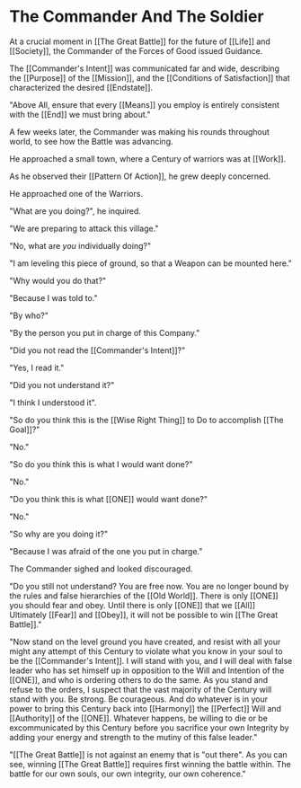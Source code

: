 # The Commander And The Soldier

At a crucial moment in [[The Great Battle]] for the future of [[Life]] and [[Society]], the Commander of the Forces of Good issued Guidance. 

The [[Commander's Intent]] was communicated far and wide, describing the [[Purpose]] of the [[Mission]], and the [[Conditions of Satisfaction]] that characterized the desired [[Endstate]].  

"Above All, ensure that every [[Means]] you employ is entirely consistent with the [[End]] we must bring about."  

A few weeks later, the Commander was making his rounds throughout world, to see how the Battle was advancing. 

He approached a small town, where a Century of warriors was at [[Work]]. 

As he observed their [[Pattern Of Action]], he grew deeply concerned. 

He approached one of the Warriors. 

"What are you doing?", he inquired. 

"We are preparing to attack this village."

"No, what are _you_ individually doing?" 

"I am leveling this piece of ground, so that a Weapon can be mounted here."

"Why would you do that?" 

"Because I was told to."

"By who?" 

"By the person you put in charge of this Company."

"Did you not read the [[Commander's Intent]]?" 

"Yes, I read it." 

"Did you not understand it?"

"I think I understood it". 

"So do you think this is the [[Wise Right Thing]] to Do to accomplish [[The Goal]]?"  

"No."

"So do you think this is what I would want done?"  

"No." 

"Do you think this is what [[ONE]] would want done?"  

"No."

"So why are you doing it?"

"Because I was afraid of the one you put in charge."  

The Commander sighed and looked discouraged. 

"Do you still not understand? You are free now. You are no longer bound by the rules and false hierarchies of the [[Old World]]. There is only [[ONE]] you should fear and obey. Until there is only [[ONE]] that we [[All]] Ultimately [[Fear]] and [[Obey]], it will not be possible to win [[The Great Battle]]."  

"Now stand on the level ground you have created, and resist with all your might any attempt of this Century to violate what you know in your soul to be the [[Commander's Intent]]. I will stand with you, and I will deal with false leader who has set himself up in opposition to the Will and Intention of the [[ONE]], and who is ordering others to do the same. As you stand and refuse to the orders, I suspect that the vast majority of the Century will stand with you. Be strong. Be courageous. And do whatever is in your power to bring this Century back into [[Harmony]] the [[Perfect]] Will and [[Authority]] of the [[ONE]]. Whatever happens, be willing to die or be excommunicated by this Century before you sacrifice your own Integrity by adding your energy and strength to the mutiny of this false leader." 

"[[The Great Battle]] is not against an enemy that is "out there". As you can see, winning [[The Great Battle]] requires first winning the battle within. The battle for our own souls, our own integrity, our own coherence."  
